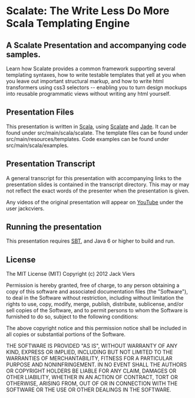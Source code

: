 Scalate: The Write Less Do More Scala Templating Engine
==============
A Scalate Presentation and accompanying code samples.
--------------
Learn how Scalate provides a common framework supporting several templating syntaxes, how to write testable templates that yell at you when you leave out important structural markup, and how to write html transformers using css3 selectors -- enabling you to turn design mockups into reusable programmatic views without writing any html yourself.

Presentation Files
-------------
This presentation is written in [Scala](http://www.scala-lang.org/), using [Scalate](http://scalate.fusesource.org/) and [Jade](http://scalate.fusesource.org/documentation/jade.html). It can be found under src/main/scala/scalate. The template files can be found under src/main/resources/templates. Code examples can be found under src/main/scala/examples.

Presentation Transcript
-------------
A general transcript for this presentation with accompanying links to the presentation slides is contained in the transcript directory.  This may or may not reflect the exact words of the presenter when the presentation is given.

Any videos of the original presentation will appear on [YouTube](http://youtube.com) under the user jackcviers.

Running the presentation
--------------
This presentation requires [SBT](http://www.scala-sbt.org/), and Java 6 or higher to build and run.

License
--------------
The MIT License (MIT)
Copyright (c) 2012 Jack Viers

Permission is hereby granted, free of charge, to any person obtaining a copy of this software and associated documentation files (the "Software"), to deal in the Software without restriction, including without limitation the rights to use, copy, modify, merge, publish, distribute, sublicense, and/or sell copies of the Software, and to permit persons to whom the Software is furnished to do so, subject to the following conditions:

The above copyright notice and this permission notice shall be included in all copies or substantial portions of the Software.

THE SOFTWARE IS PROVIDED "AS IS", WITHOUT WARRANTY OF ANY KIND, EXPRESS OR IMPLIED, INCLUDING BUT NOT LIMITED TO THE WARRANTIES OF MERCHANTABILITY, FITNESS FOR A PARTICULAR PURPOSE AND NONINFRINGEMENT. IN NO EVENT SHALL THE AUTHORS OR COPYRIGHT HOLDERS BE LIABLE FOR ANY CLAIM, DAMAGES OR OTHER LIABILITY, WHETHER IN AN ACTION OF CONTRACT, TORT OR OTHERWISE, ARISING FROM, OUT OF OR IN CONNECTION WITH THE SOFTWARE OR THE USE OR OTHER DEALINGS IN THE SOFTWARE.
